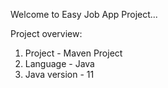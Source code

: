 Welcome to Easy Job App Project...

Project overview:  
1. Project - Maven Project  
2. Language - Java  
3. Java version - 11
